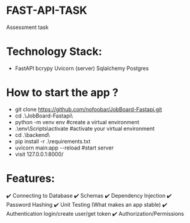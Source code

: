 # FAST-API-TASK
Assessment task


# Technology Stack:
  - FastAPI
	bcrypy
  Uvicorn (server)
  Sqlalchemy
  Postgres

# How to start the app ?
* git clone https://github.com/nofoobar/JobBoard-Fastapi.git
* cd .\JobBoard-Fastapi\
* python -m venv env   #create a virtual environment
* .\env\Scripts\activate  #activate your virtual environment
* cd .\backend\
* pip install -r .\requirements.txt
* uvicorn main:app --reload     #start server
* visit  127.0.0.1:8000/

# Features:
✔️ Connecting to Database
✔️ Schemas
✔️ Dependency Injection
✔️ Password Hashing
✔️ Unit Testing (What makes an app stable)
✔️ Authentication login/create user/get token
✔️ Authorization/Permissions

